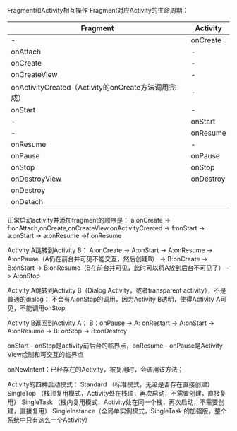 Fragment和Activity相互操作
Fragment对应Activity的生命周期：

|Fragment|Activity|
|-|-|
|-|onCreate|
|onAttach|-|
|onCreate|-|
|onCreateView|-|
|onActivityCreated（Activity的onCreate方法调用完成）|-|
|onStart |-|
|-|onStart|
|-|onResume|
|onResume|-|
|onPause|onPause|
|onStop	|onStop	|
|onDestroyView|onDestroy|
|onDestroy||
|onDetach||

正常启动activity并添加fragment的顺序是：
a:onCreate -> f:onAttach,onCreate,onCreateView,onActivityCreated  -> f:onStart  -> a:onStart -> a:onResume ->f:onResume

Activity A跳转到Activity B：
A:onCreate  ->  A:onStart  -> A:onResume  -> A:onPause（A仍在前台并可见不能交互，然后创建B） -> B:onCreate  -> B:onStart -> B:onResume（B在前台并可见，此时可以将A放到后台不可见了） -> A:onStop

Activity A跳转到Activity B（Dialog Activity，或者transparent activity），不是普通的dialog：
不会有A:onStop的调用，因为Activity B透明，使得Activity A可见，不能调用onStop

Activity B返回到Activity A：
B：onPause -> A: onRestart -> A:onStart -> A:onResume -> B: onStop -> B:onDestroy

onStart - onStop是activity前后台的临界点，onResume - onPause是Activity View绘制和可交互的临界点

onNewIntent：已经存在的Activity，被复用时，会调用该方法；

Activity的四种启动模式：
Standard （标准模式，无论是否存在直接创建）
SingleTop （栈顶复用模式，Activity处在栈顶，再次启动，不需要创建，直接复用）
SingleTask （栈内复用模式，Activity处在同一个栈，再次启动，不需要创建，直接复用）
SingleInstance（全局单实例模式，SingleTask 的加强版，整个系统中只有这么一个Activity）